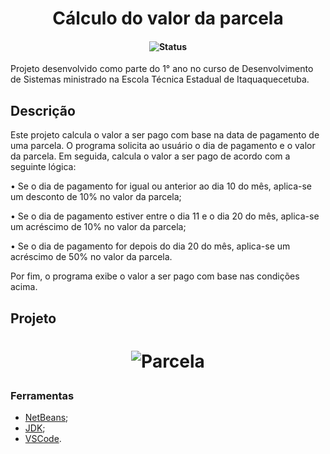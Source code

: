 <h1 align="center">Cálculo do valor da parcela</h1>
<h4 align="center">

<p align="center">
  <img src="https://img.shields.io/badge/status-concluído-brightgreen.svg" alt="Status" />
</p>

</h4>
Projeto desenvolvido como parte do 1° ano no curso de Desenvolvimento de Sistemas ministrado na Escola Técnica Estadual de Itaquaquecetuba. 

## Descrição
<p align=>Este projeto  calcula o valor a ser pago com base na data de pagamento de uma parcela. O programa solicita ao usuário o dia de pagamento e o valor da parcela. Em seguida, calcula o valor a ser pago de acordo com a seguinte lógica:

• Se o dia de pagamento for igual ou anterior ao dia 10 do mês, aplica-se um desconto de 10% no valor da parcela;<p>
• Se o dia de pagamento estiver entre o dia 11 e o dia 20 do mês, aplica-se um acréscimo de 10% no valor da parcela;<p>
• Se o dia de pagamento for depois do dia 20 do mês, aplica-se um acréscimo de 50% no valor da parcela.<p>
Por fim, o programa exibe o valor a ser pago com base nas condições acima.</p>


## Projeto

<h1 align="center">
  
![Parcela](https://github.com/mamkot/ProjetoParcela/assets/102431539/e6cdc27c-3393-4c3f-9f01-9adcdfa62ffe)

</h1>

### Ferramentas

- [NetBeans](https://netbeans.apache.org/download/index.html);
- [JDK](https://www.oracle.com/br/java/technologies/downloads);
- [VSCode](https://code.visualstudio.com/download).